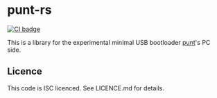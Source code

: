# punt-rs

[![CI badge](https://github.com/fruchti/punt-rs/workflows/CI/badge.svg)](https://github.com/fruchti/punt-rs/actions?query=workflow%3ACI)

This is a library for the experimental minimal USB bootloader [punt](https://github.com/fruchti/punt)'s PC side.

## Licence

This code is ISC licenced. See LICENCE.md for details.
